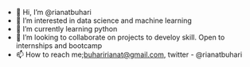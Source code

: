 - 👋 Hi, I’m @rianatbuhari
- 👀 I’m interested in data science and machine learning
- 🌱 I’m currently learning python
- 💞️ I’m looking to collaborate on projects to develoy skill. Open to internships and bootcamp
- 📫 How to reach me;buharirianat@gmail.com, twitter - @rianatbuhari

<!---
rianatbuhari/rianatbuhari is a ✨ special ✨ repository because its `README.md` (this file) appears on your GitHub profile.
You can click the Preview link to take a look at your changes.
--->
